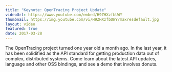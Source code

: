 ```yaml
---
title: "Keynote: OpenTracing Project Update"
videoUrl: https://www.youtube.com/embed/H9ZHXzfbUWY
thumbnail: https://img.youtube.com/vi/H9ZHXzfbUWY/maxresdefault.jpg
layout: video
featured: true
date: 2017-03-28
---
```


The OpenTracing project turned one year old a month ago. In the last year, it has been solidified as the API standard for getting production data out of complex, distributed systems. Come learn about the latest API updates, language and other OSS bindings, and see a demo that involves donuts.